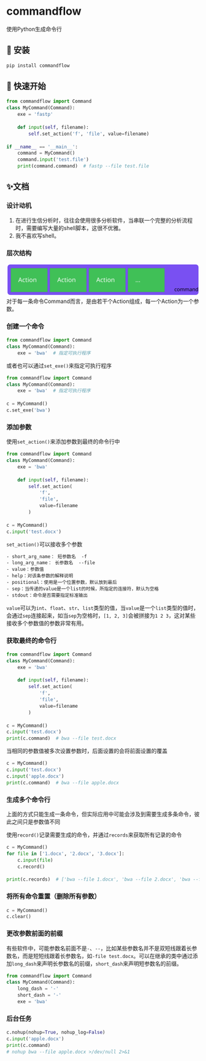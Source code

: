 # commandflow

使用Python生成命令行

## 🍕 安装
```bash
pip install commandflow
```

## 🎉 快速开始

```py
from commandflow import Command
class MyCommand(Command):
    exe = 'fastp'

    def input(self, filename):
        self.set_action('f', 'file', value=filename)

if __name__ == '__main__':
    command = MyCommand()
    command.input('test.file')
    print(command.command)  # fastp --file test.file
```

## ✨文档

### 设计动机
1. 在进行生信分析时，往往会使用很多分析软件，当串联一个完整的分析流程时，需要编写大量的shell脚本，这很不优雅。
2. 我不喜欢写shell。


### 层次结构
![](./assert/layout.svg)
对于每一条命令Command而言，是由若干个Action组成，每一个Action为一个参数。

### 创建一个命令
```py
from commandflow import Command
class MyCommand(Command):
    exe = 'bwa'  # 指定可执行程序
```
或者也可以通过`set_exe()`来指定可执行程序
```py
from commandflow import Command
class MyCommand(Command):
    exe = 'bwa'  # 指定可执行程序

c = MyCommand()
c.set_exe('bwa')
```
### 添加参数
使用`set_action()`来添加参数到最终的命令行中
```py
from commandflow import Command
class MyCommand(Command):
    exe = 'bwa'

    def input(self, filename):
        self.set_action(
            'f',
            'file',
            value=filename
        )

c = MyCommand()
c.input('test.docx')
```
`set_action()`可以接收多个参数
```txt
- short_arg_name： 短参数名  -f
- long_arg_name： 长参数名  --file
- value：参数值
- help：对该条参数的解释说明
- positional：使用是一个位置参数，默认放到最后
- sep：当传递的value是一个list的时候，所指定的连接符，默认为空格
- stdout：命令是否需要指定标准输出
```
`value`可以为`int`、`float`、`str`、`list`类型的值，当`value`是一个`list`类型的值时，会通过`sep`连接起来，如当`sep`为空格时，`[1, 2, 3]`会被拼接为`1 2 3`，这对某些接收多个参数值的参数非常有用。


### 获取最终的命令行
```py
from commandflow import Command
class MyCommand(Command):
    exe = 'bwa'

    def input(self, filename):
        self.set_action(
            'f',
            'file',
            value=filename
        )

c = MyCommand()
c.input('test.docx')
print(c.command)  # bwa --file test.docx
```
当相同的参数值被多次设置参数时，后面设置的会将前面设置的覆盖
```py
c = MyCommand()
c.input('test.docx')
c.input('apple.docx')
print(c.command)  # bwa --file apple.docx
```


### 生成多个命令行
上面的方式只能生成一条命令，但实际应用中可能会涉及到需要生成多条命令，彼此之间只是参数值不同

使用`record()`记录需要生成的命令，并通过`records`来获取所有记录的命令
```py
c = MyCommand()
for file in ['1.docx', '2.docx', '3.docx']:
    c.input(file)
    c.record()

print(c.records)  # ['bwa --file 1.docx', 'bwa --file 2.docx', 'bwa --file 3.docx']
```

### 将所有命令重置（删除所有参数）
```py
c = MyCommand()
c.clear()
```


### 更改参数前面的前缀
有些软件中，可能参数名前面不是`-`、`--`，比如某些参数名并不是双短线跟着长参数名，而是短短线跟着长参数名，如`-file test.docx`。可以在继承的类中通过添加`long_dash`来声明长参数名的前缀，`short_dash`来声明短参数名的前缀。

```py
from commandflow import Command
class MyCommand(Command):
    long_dash = '-'
    short_dash = '-'
    exe = 'bwa'
```

### 后台任务
```py
c.nohup(nohup=True, nohup_log=False)
c.input('apple.docx')
print(c.command)
# nohup bwa --file apple.docx >/dev/null 2>&1
```
